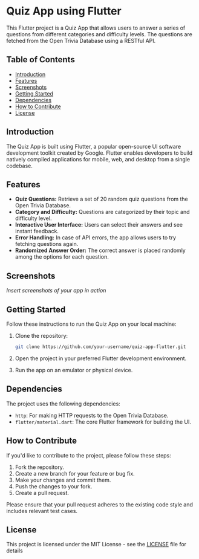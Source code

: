 # Quiz App using Flutter

This Flutter project is a Quiz App that allows users to answer a series of questions from different categories and difficulty levels. The questions are fetched from the Open Trivia Database using a RESTful API.

## Table of Contents
- [Introduction](#introduction)
- [Features](#features)
- [Screenshots](#screenshots)
- [Getting Started](#getting-started)
- [Dependencies](#dependencies)
- [How to Contribute](#how-to-contribute)
- [License](#license)

## Introduction

The Quiz App is built using Flutter, a popular open-source UI software development toolkit created by Google. Flutter enables developers to build natively compiled applications for mobile, web, and desktop from a single codebase.

## Features

- **Quiz Questions:** Retrieve a set of 20 random quiz questions from the Open Trivia Database.
- **Category and Difficulty:** Questions are categorized by their topic and difficulty level.
- **Interactive User Interface:** Users can select their answers and see instant feedback.
- **Error Handling:** In case of API errors, the app allows users to try fetching questions again.
- **Randomized Answer Order:** The correct answer is placed randomly among the options for each question.

## Screenshots

_Insert screenshots of your app in action_

## Getting Started

Follow these instructions to run the Quiz App on your local machine:

1. Clone the repository:

    ```bash
    git clone https://github.com/your-username/quiz-app-flutter.git
    ```

2. Open the project in your preferred Flutter development environment.

3. Run the app on an emulator or physical device.

## Dependencies

The project uses the following dependencies:

- `http`: For making HTTP requests to the Open Trivia Database.
- `flutter/material.dart`: The core Flutter framework for building the UI.

## How to Contribute

If you'd like to contribute to the project, please follow these steps:

1. Fork the repository.
2. Create a new branch for your feature or bug fix.
3. Make your changes and commit them.
4. Push the changes to your fork.
5. Create a pull request.

Please ensure that your pull request adheres to the existing code style and includes relevant test cases.

## License

This project is licensed under the MIT License - see the [LICENSE](LICENSE) file for details
